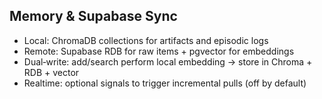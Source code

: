## Memory & Supabase Sync

- Local: ChromaDB collections for artifacts and episodic logs
- Remote: Supabase RDB for raw items + pgvector for embeddings
- Dual‑write: add/search perform local embedding → store in Chroma + RDB + vector
- Realtime: optional signals to trigger incremental pulls (off by default)

